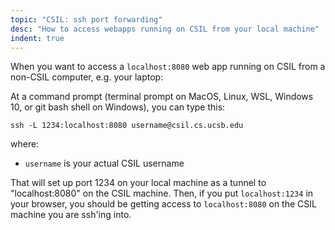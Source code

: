 ```yaml
---
topic: "CSIL: ssh port forwarding"
desc: "How to access webapps running on CSIL from your local machine"
indent: true
---
```



When you want to access a `localhost:8080` web app running on CSIL from a non-CSIL computer, e.g. your laptop:

At a command prompt (terminal prompt on MacOS, Linux, WSL, Windows 10, or git bash shell on Windows), you can type this:

`ssh -L 1234:localhost:8080 username@csil.cs.ucsb.edu`

where:
* `username` is your actual CSIL username


That will set up port 1234 on your local machine as a tunnel to "localhost:8080" on the CSIL machine.    Then, if you put `localhost:1234` in your browser, you should be getting access to `localhost:8080` on the CSIL machine you are ssh'ing into.
